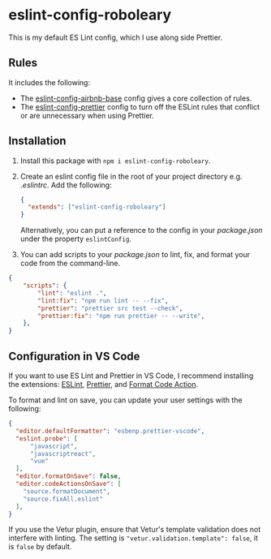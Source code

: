 # eslint-config-roboleary

This is my default ES Lint config, which I use along side Prettier.

## Rules

It includes the following:
- The [eslint-config-airbnb-base](https://www.npmjs.com/package/eslint-config-airbnb-base) config gives a core collection of rules.
- The [eslint-config-prettier](https://github.com/prettier/eslint-config-prettier) config to turn off the ESLint rules that conflict or are unnecessary when using Prettier.

## Installation

1. Install this package with `npm i eslint-config-roboleary`.
1. Create an eslint config file in the root of your project directory e.g. _.eslintrc_. Add the following:

   ```json
   {
     "extends": ["eslint-config-roboleary"]
   }
   ```

   Alternatively, you can put a reference to the config in your _package.json_ under the property `eslintConfig`.

1. You can add scripts to your _package.json_ to lint, fix, and format your code from the command-line.

```json
{
	"scripts": {
		"lint": "eslint .",
		"lint:fix": "npm run lint -- --fix",
		"prettier": "prettier src test --check",
		"prettier:fix": "npm run prettier -- --write",
	},
}
```

## Configuration in VS Code

If you want to use ES Lint and Prettier in VS Code, I recommend installing the extensions: [ESLint](https://marketplace.visualstudio.com/items?itemName=dbaeumer.vscode-eslint), [Prettier](https://marketplace.visualstudio.com/items?itemName=esbenp.prettier-vscode), and [Format Code Action](https://marketplace.visualstudio.com/items?itemName=rohit-gohri.format-code-action&ssr=false#review-details).

To format and lint on save, you can update your user settings with the following:

```json
{
  "editor.defaultFormatter": "esbenp.prettier-vscode",
  "eslint.probe": [
      "javascript",
      "javascriptreact",
      "vue"
  ],
  "editor.formatOnSave": false,
  "editor.codeActionsOnSave": [
    "source.formatDocument",
    "source.fixAll.eslint"
  ],
}
```

If you use the Vetur plugin, ensure that Vetur's template validation does not interfere with linting. The setting is `"vetur.validation.template": false`, it is `false` by default.
